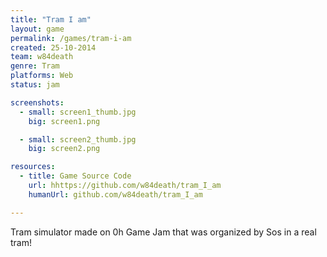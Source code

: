 ```yaml
---
title: "Tram I am"
layout: game
permalink: /games/tram-i-am
created: 25-10-2014
team: w84death
genre: Tram
platforms: Web
status: jam

screenshots:
  - small: screen1_thumb.jpg
    big: screen1.png

  - small: screen2_thumb.jpg
    big: screen2.png

resources:
  - title: Game Source Code
    url: hhttps://github.com/w84death/tram_I_am
    humanUrl: github.com/w84death/tram_I_am

---
```


Tram simulator made on 0h Game Jam that was organized by Sos in a real tram!
